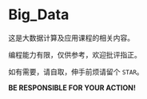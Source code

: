 # Big_Data

这是大数据计算及应用课程的相关内容。

编程能力有限，仅供参考，欢迎批评指正。

如有需要，请自取，伸手前烦请留个 `STAR`。

**BE RESPONSIBLE FOR YOUR ACTION!**
